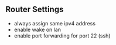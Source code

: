 ## Router Settings

- always assign same ipv4 address
- enable wake on lan
- enable port forwarding for port 22 (ssh)
